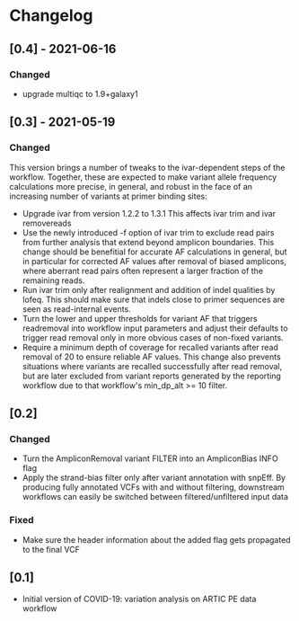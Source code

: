 # Changelog

## [0.4] - 2021-06-16

### Changed

- upgrade multiqc to 1.9+galaxy1


## [0.3] - 2021-05-19

### Changed

This version brings a number of tweaks to the ivar-dependent steps of the
workflow. Together, these are expected to make variant allele frequency
calculations more precise, in general, and robust in the face of an increasing
number of variants at primer binding sites:

- Upgrade ivar from version 1.2.2 to 1.3.1
  This affects ivar trim and ivar removereads
- Use the newly introduced -f option of ivar trim to exclude read pairs from
  further analysis that extend beyond amplicon boundaries.
  This change should be benefitial for accurate AF calculations in general,
  but in particular for corrected AF values after removal of biased amplicons,
  where aberrant read pairs often represent a larger fraction of the remaining
  reads.
- Run ivar trim only after realignment and addition of indel qualities by
  lofeq. This should make sure that indels close to primer sequences are
  seen as read-internal events.
- Turn the lower and upper thresholds for variant AF that triggers readremoval
  into workflow input parameters and adjust their defaults to trigger read
  removal only in more obvious cases of non-fixed variants.
- Require a minimum depth of coverage for recalled variants after read removal
  of 20 to ensure reliable AF values.
  This change also prevents situations where variants are recalled successfully
  after read removal, but are later excluded from variant reports generated by
  the reporting workflow due to that workflow's min_dp_alt >= 10 filter.

## [0.2]

### Changed

- Turn the AmpliconRemoval variant FILTER into an AmpliconBias INFO flag
- Apply the strand-bias filter only after variant annotation with snpEff. By
  producing fully annotated VCFs with and without filtering, downstream
  workflows can easily be switched between filtered/unfiltered input data

### Fixed

- Make sure the header information about the added flag gets propagated to the
  final VCF

## [0.1]

- Initial version of COVID-19: variation analysis on ARTIC PE data workflow
